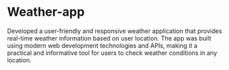 # Weather-app
Developed a user-friendly and responsive weather application that provides real-time weather information based on user location. The app was built using modern web development technologies and APIs, making it a practical and informative tool for users to check weather conditions in any location.
